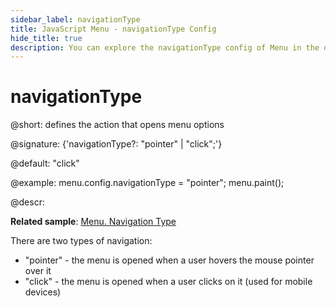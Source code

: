 ```yaml
---
sidebar_label: navigationType
title: JavaScript Menu - navigationType Config 
hide_title: true
description: You can explore the navigationType config of Menu in the documentation of the DHTMLX JavaScript UI library. Browse developer guides and API reference, try out code examples and live demos, and download a free 30-day evaluation version of DHTMLX Suite 7.
---
```

 
# navigationType

@short: defines the action that opens menu options

@signature: {'navigationType?: "pointer" | "click";'}

@default: "click"

@example:
menu.config.navigationType = "pointer";
menu.paint();

@descr:

**Related sample**: [Menu. Navigation Type](https://snippet.dhtmlx.com/uhv64cm7)

There are two types of navigation:

- "pointer" - the menu is opened when a user hovers the mouse pointer over it
- "click" - the menu is opened when a user clicks on it (used for mobile devices)

[comment]: # (@related: menu/how_to_start.md#initialize-menu)
